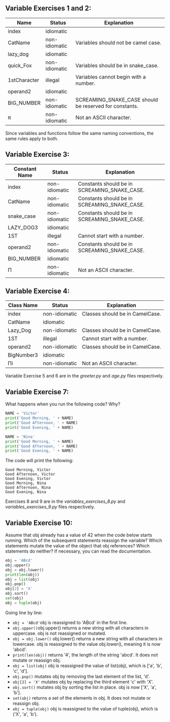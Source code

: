 ## Variable Exercises 1 and 2:

| Name         | Status        | Explanation                                            |
|--------------|---------------|--------------------------------------------------------|
| index        | idiomatic     |                                                        |
| CatName      | non-idiomatic | Variables should not be camel case.                    |
| lazy_dog     | idiomatic     |                                                        |
| quick_Fox    | non-idiomatic | Variables should be in snake_case.                     |
| 1stCharacter | illegal       | Variables cannot begin with a number.                  |
| operand2     | idiomatic     |                                                        |
| BIG_NUMBER   | non-idiomatic | SCREAMING_SNAKE_CASE should be reserved for constants. |
| π            | non-idiomatic | Not an ASCII character.                                |

Since variables and functions follow the same naming conventions, the same rules apply to both.

## Variable Exercise 3:

| Constant Name | Status        | Explanation                                  |
|---------------|---------------|----------------------------------------------|
| index         | non-idiomatic | Constants should be in SCREAMING_SNAKE_CASE. |
| CatName       | non-idiomatic | Constants should be in SCREAMING_SNAKE_CASE. |
| snake_case    | non-idiomatic | Constants should be in SCREAMING_SNAKE_CASE. |
| LAZY_DOG3     | idiomatic     |                                              |
| 1ST           | illegal       | Cannot start with a number.                  |
| operand2      | non-idiomatic | Constants should be in SCREAMING_SNAKE_CASE. |
| BIG_NUMBER    | idiomatic     |                                              |
| Π             | non-idiomatic | Not an ASCII character.                      |

## Variable Exercise 4:

| Class Name |    Status     | Explanation                                 |
|------------|---------------|---------------------------------------------|
| index      | non-idiomatic | Classes should be in CamelCase.             |
| CatName    |   idiomatic   |                                             |
| Lazy_Dog   | non-idiomatic | Classes should be in CamelCase.             |
| 1ST        |    illegal    | Cannot start with a number.                 |
| operand2   | non-idiomatic | Classes should be in CamelCase.             |
| BigNumber3 |   idiomatic   |                                             |
| Πi         | non-idiomatic | Not an ASCII character.                     |

Variable Exercise 5 and 6 are in the _greeter.py_ and _age.py_ files respectively.

## Variable Exercise 7:
 What happens when you run the following code? Why?
``` python
NAME = 'Victor'
print('Good Morning, ' + NAME)
print('Good Afternoon, ' + NAME)
print('Good Evening, ' + NAME)

NAME = 'Nina'
print('Good Morning, ' + NAME)
print('Good Afternoon, ' + NAME)
print('Good Evening, ' + NAME)
```

The code will print the following:

    Good Morning, Victor
    Good Afternoon, Victor
    Good Evening, Victor
    Good Morning, Nina
    Good Afternoon, Nina
    Good Evening, Nina
    

Exercises 8 and 9 are in the _variables_exercises_8.py_ and _variables_exercises_9.py_ files respectively.

## Variable Exercise 10:

Assume that obj already has a value of 42 when the code below starts running. Which of the subsequent statements 
reassign the variable? Which statements mutate the value of the object that obj references? Which statements do neither? 
If necessary, you can read the documentation.

```python
obj = 'ABcd'
obj.upper()
obj = obj.lower()
print(len(obj))
obj = list(obj)
obj.pop()
obj[2] = 'X'
obj.sort()
set(obj)
obj = tuple(obj) 
```

Going line by line:
- ```obj = 'ABcd'```obj is reassigned to 'ABcd' in the first line. 
- ```obj.upper()```obj.upper() returns a new string with all characters in uppercase. obj is not reassigned or mutated.
- ```obj = obj.lower()``` obj.lower() returns a new string with all characters in lowercase. obj is reassigned to
the value obj.lower(), meaning it is now 'abcd'.
- ```print(len(obj))``` returns '4', the length of the string 'abcd'. It does not mutate or reassign obj.
- ```obj = list(obj)``` obj is reassigned the value of list(obj), which is ['a', 'b', 'c', 'd'].
- ```obj.pop()``` mutates obj by removing the last element of the list, 'd'.
- ```obj[2] = 'X'``` mutates obj by replacing the third element 'c' with 'X'.
- ```obj.sort()``` mutates obj by sorting the list in place. obj is now ['X', 'a', 'b'].
- ```set(obj)``` returns a set of the elements in obj. It does not mutate or reassign obj.
- ```obj = tuple(obj)``` obj is reassigned to the value of tuple(obj), which is ('X', 'a', 'b').

